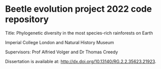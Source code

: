 # Beetle evolution project 2022 code repository
Title: Phylogenetic diversity in the most species-rich rainforests on Earth

Imperial College London and Natural History Museum

Supervisors: Prof Alfried Volger and Dr Thomas Creedy

Dissertation is available at: http://dx.doi.org/10.13140/RG.2.2.35623.21923.
